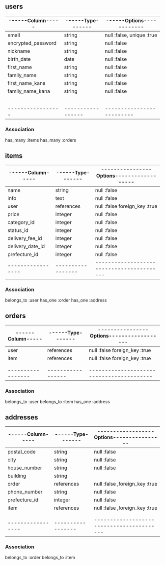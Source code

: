 ## users

|------Column-----|------Type-------|------Options------------|
|-----------------|-----------------|-------------------------|
|email            |string           |null :false, unique :true|
|encrypted_password|string           |null :false              |
|nickname         |string           |null :false              |
|birth_date       |date             |null :false              |
|first_name       |string           |null :false              |
|family_name      |string           |null :false              |
|first_name_kana  |string           |null :false              |
|family_name_kana |string           |null :false              |
|                 |                 |                         |
|                 |                 |                         |
|                 |                 |                         |
|                 |                 |                         |
|                 |                 |                         |
|-----------------|-----------------|-------------------------|

### Association
has_many :items
has_many :orders





## items

|------Column-----|------Type-------|----------------Options------------------|
|-----------------|-----------------|-----------------------------------------|
|name             |string           |null :false                              |
|info             |text             |null :false                              |
|user             |references       |null :false foreign_key :true            |
|price            |integer          |null :false                              |
|category_id      |integer          |null :false                              |
|status_id        |integer          |null :false                              |
|delivery_fee_id  |integer          |null :false                              |
|delivery_date_id |integer          |null :false                              |
|prefecture_id    |integer          |null :false                              |
|-----------------|-----------------|-----------------------------------------|

### Association
belongs_to :user
has_one :order
has_one :address



## orders

|------Column-----|------Type-------|----------------Options------------------|
|-----------------|-----------------|-----------------------------------------|
|user             |references       |null :false foreign_key :true            |
|item             |references       |null :false foreign_key :true            |
|                 |                 |                                         |
|                 |                 |                                         |
|-----------------|-----------------|-----------------------------------------|


### Association
belongs_to :user
belongs_to :item
has_one :address


## addresses

|------Column-----|------Type-------|------------------Options----------------|
|-----------------|-----------------|-----------------------------------------|
|postal_code      |string           |null :false                              |
|city             |string           |null :false                              |
|house_number     |string           |null :false                              |
|building         |string           |                                         |
|order            |references       |null :false ,foreign_key :true           |
|phone_number     |string           |null :false                              |
|prefecture_id    |integer          |null :false                              |
|item             |references       |null :false ,foreign_key :true           |    |                 |                 |                                         |
|                 |                 |                                         |
|                 |                 |                                         |
|-----------------|-----------------|-----------------------------------------|


### Association
belongs_to :order
belongs_to :item